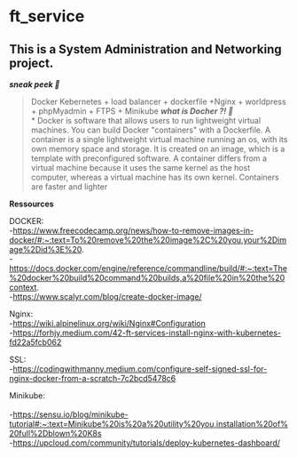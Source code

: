 # ft_service
## This is a System Administration and Networking project.

***sneak peek :monocle_face:***
  > Docker Kebernetes + load balancer + dockerfile +Nginx + worldpress + phpMyadmin + FTPS + Minikube
   ***what is Docher ?! :thought_balloon:***
<br> * Docker is software that allows users to run lightweight virtual machines. You can build Docker "containers" with a Dockerfile. A container is a single lightweight virtual machine running an os, with its own memory space and storage. It is created on an image, which is a template with preconfigured software. A container differs from a virtual machine because it uses the same kernel as the host computer, whereas a virtual machine has its own kernel. Containers are faster and lighter

**Ressources**


DOCKER: 
     <br> -https://www.freecodecamp.org/news/how-to-remove-images-in-docker/#:~:text=To%20remove%20the%20image%2C%20you,your%2Dimage%2Did%3E%20.
     <br> -https://docs.docker.com/engine/reference/commandline/build/#:~:text=The%20docker%20build%20command%20builds,a%20file%20in%20the%20context.
     <br> -https://www.scalyr.com/blog/create-docker-image/

Nginx: 
      <br> -https://wiki.alpinelinux.org/wiki/Nginx#Configuration
      <br> -https://forhjy.medium.com/42-ft-services-install-nginx-with-kubernetes-fd22a5fcb062
 
 
 SSL: 
      <br> -https://codingwithmanny.medium.com/configure-self-signed-ssl-for-nginx-docker-from-a-scratch-7c2bcd5478c6
 
 
 Minikube: 
     <br>  <br> -https://sensu.io/blog/minikube-tutorial#:~:text=Minikube%20is%20a%20utility%20you,installation%20of%20full%2Dblown%20K8s
     <br> -https://upcloud.com/community/tutorials/deploy-kubernetes-dashboard/
